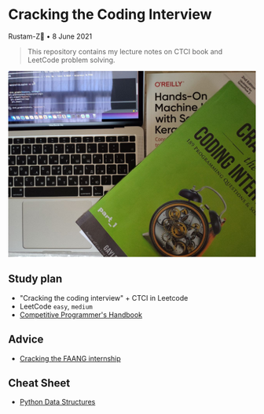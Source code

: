# Cracking the Coding Interview

Rustam-Z🚀 • 8 June 2021

> This repository contains my lecture notes on CTCI book and LeetCode problem solving.

<img src="img/ctci.jpg">

## Study plan
- "Cracking the coding interview" + CTCI in Leetcode
- LeetCode `easy`, `medium`
- [Competitive Programmer's Handbook](https://cses.fi/book/book.pdf)

## Advice
- [Cracking the FAANG internship](https://gist.github.com/kwojcicki/fe916e8a12dd2abea68d772d740daf29)

## Cheat Sheet
- [Python Data Structures](https://docs.python.org/3/tutorial/datastructures.html)

<!-- Hello, I am Rustam, now you have access to private part. Welcome to Cracking FAANG!

My study plan:
- #algorithms, #systems_design and #behavior

- Cracking the coding interview, LeetCode
- https://github.com/jwasham/coding-interview-university

- Nodir's advice https://t.me/rz_zokirov_swe/285
- Smns advice https://t.me/FaangInterviewChannel/58

- https://t.me/faang_materials
- https://t.me/FaangInterviewChannel

Smth should be here:
  - Facebook AI 
  - Microsoft
  - Google & DeepMind
  - Amazon
  - OpenAI

https://t.me/FaangDataScience/436
"Хорошая мастер программа и стажировка по нужной теме + хорошая подготовка может принести офер джуниора в амазон." - @elena_12321

-->
